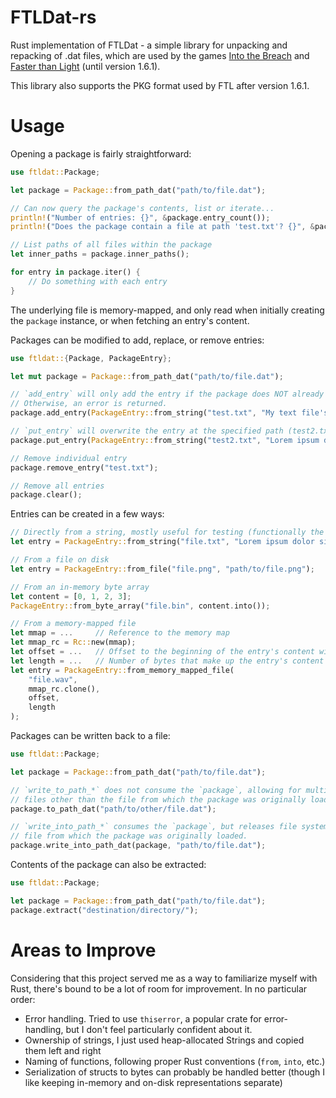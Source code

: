 # FTLDat-rs

Rust implementation of FTLDat - a simple library for unpacking and repacking of .dat files, which are used
by the games [Into the Breach](https://subsetgames.com/itb.html) and [Faster than Light](https://subsetgames.com/ftl.html) (until version 1.6.1).

This library also supports the PKG format used by FTL after version 1.6.1.

# Usage

Opening a package is fairly straightforward:

```rs
use ftldat::Package;

let package = Package::from_path_dat("path/to/file.dat");

// Can now query the package's contents, list or iterate...
println!("Number of entries: {}", &package.entry_count());
println!("Does the package contain a file at path 'test.txt'? {}", &package.entry_exists("test.txt"));

// List paths of all files within the package
let inner_paths = package.inner_paths();

for entry in package.iter() {
    // Do something with each entry
}
```

The underlying file is memory-mapped, and only read when initially creating the `package` instance, or when fetching
an entry's content.

Packages can be modified to add, replace, or remove entries:
```rs
use ftldat::{Package, PackageEntry};

let mut package = Package::from_path_dat("path/to/file.dat");

// `add_entry` will only add the entry if the package does NOT already contain an entry at the specified path (test.txt).
// Otherwise, an error is returned.
package.add_entry(PackageEntry::from_string("test.txt", "My text file's content."));

// `put_entry` will overwrite the entry at the specified path (test2.txt) with the provided entry.
package.put_entry(PackageEntry::from_string("test2.txt", "Lorem ipsum dolor sit amet"));

// Remove individual entry
package.remove_entry("test.txt");

// Remove all entries
package.clear();
```

Entries can be created in a few ways:
```rs
// Directly from a string, mostly useful for testing (functionally the same as in-memory byte array)
let entry = PackageEntry::from_string("file.txt", "Lorem ipsum dolor sit amet");

// From a file on disk
let entry = PackageEntry::from_file("file.png", "path/to/file.png");

// From an in-memory byte array
let content = [0, 1, 2, 3];
PackageEntry::from_byte_array("file.bin", content.into());

// From a memory-mapped file
let mmap = ...     // Reference to the memory map
let mmap_rc = Rc::new(mmap);
let offset = ...   // Offset to the beginning of the entry's content within the memory-mapped file
let length = ...   // Number of bytes that make up the entry's content
let entry = PackageEntry::from_memory_mapped_file(
    "file.wav",
    mmap_rc.clone(),
    offset,
    length
);
```

Packages can be written back to a file:
```rs
use ftldat::Package;

let package = Package::from_path_dat("path/to/file.dat");

// `write_to_path_*` does not consume the `package`, allowing for multiple writes, but only allows writing to
// files other than the file from which the package was originally loaded.
package.to_path_dat("path/to/other/file.dat");

// `write_into_path_*` consumes the `package`, but releases file system resources and allows overwriting the
// file from which the package was originally loaded.
package.write_into_path_dat(package, "path/to/file.dat");
```

Contents of the package can also be extracted:
```rs
use ftldat::Package;

let package = Package::from_path_dat("path/to/file.dat");
package.extract("destination/directory/");
```

# Areas to Improve

Considering that this project served me as a way to familiarize myself with Rust, there's bound to be a lot of room for
improvement. In no particular order:
- Error handling. Tried to use `thiserror`, a popular crate for error-handling, but I don't feel particularly confident about it.
- Ownership of strings, I just used heap-allocated Strings and copied them left and right
- Naming of functions, following proper Rust conventions (`from`, `into`, etc.)
- Serialization of structs to bytes can probably be handled better (though I like keeping in-memory and on-disk representations separate)
